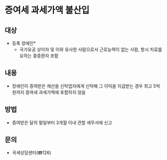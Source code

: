 # 증여세 과세가액 불산입

## 대상
- 등록 장애인*
  * 국가유공 상이자 및 이와 유사한 사람으로서 근로능력이 없는 사람, 항시 치료를 요하는 중증환자 포함

## 내용
- 장애인이 증여받은 재산을 신탁업자에게 신탁해 그 이익을 지급받는 경우 최고 5억 원까지 증여세 과세가액에 포함하지 않음

## 방법
- 증여받은 달의 말일부터 3개월 이내 관할 세무서에 신고

## 문의
- 국세상담센터(☎126)